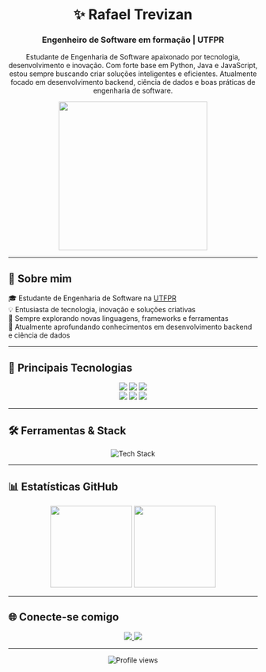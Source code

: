 <h1 align="center">✨ Rafael Trevizan</h1>
<h3 align="center">Engenheiro de Software em formação | UTFPR</h3>

<p align="center">
  Estudante de Engenharia de Software apaixonado por tecnologia, desenvolvimento e inovação.  
  Com forte base em Python, Java e JavaScript, estou sempre buscando criar soluções inteligentes e eficientes.  
  Atualmente focado em desenvolvimento backend, ciência de dados e boas práticas de engenharia de software.
</p>

<p align="center">
  <img src="https://media.giphy.com/media/v1.Y2lkPTc5MGI3NjExcG5tY3R4c2R4b3JwY2R1Y2RlZ3B0Z2Z6eW1jNGV4ZzB6dXZ1eSZlcD12MV9pbnRlcm5hbF9naWZfYnlfaWQmY3Q9cw/LMcB8XospGZO8UQq87/giphy.gif" width="300" />
</p>

---

## 🚀 Sobre mim

🎓 Estudante de Engenharia de Software na [UTFPR](https://www.utfpr.edu.br/)  
💡 Entusiasta de tecnologia, inovação e soluções criativas  
🔧 Sempre explorando novas linguagens, frameworks e ferramentas  
🌱 Atualmente aprofundando conhecimentos em desenvolvimento backend e ciência de dados  

---

## 🧠 Principais Tecnologias

<p align="center">
  <img src="https://img.shields.io/badge/Python-3776AB?style=for-the-badge&logo=python&logoColor=white"/>
  <img src="https://img.shields.io/badge/Java-ED8B00?style=for-the-badge&logo=openjdk&logoColor=white"/>
  <img src="https://img.shields.io/badge/JavaScript-F7DF1E?style=for-the-badge&logo=javascript&logoColor=black"/>
  <br />
  <img src="https://img.shields.io/badge/HTML5-E34F26?style=for-the-badge&logo=html5&logoColor=white"/>
  <img src="https://img.shields.io/badge/CSS3-1572B6?style=for-the-badge&logo=css3&logoColor=white"/>
  <img src="https://img.shields.io/badge/C-00599C?style=for-the-badge&logo=c&logoColor=white"/>
</p>

---

## 🛠️ Ferramentas & Stack

<p align="center">
  <img src="https://skillicons.dev/icons?i=py,java,js,html,css,c,git,github,vscode" alt="Tech Stack" />
</p>

---

## 📊 Estatísticas GitHub

<p align="center">
  <img height="165em" src="https://github-readme-stats.vercel.app/api?username=trevizanrafael&show_icons=true&theme=nightowl&hide_border=true&bg_color=0d1117&title_color=38BDF8&icon_color=38BDF8" />
  <img height="165em" src="https://github-readme-stats.vercel.app/api/top-langs/?username=trevizanrafael&layout=compact&theme=nightowl&hide_border=true&bg_color=0d1117&title_color=38BDF8&langs_count=6" />
</p>

---

## 🌐 Conecte-se comigo

<p align="center">
  <a href="https://www.linkedin.com/in/rafaelmoraestrevizan/" target="_blank">
    <img src="https://img.shields.io/badge/-LinkedIn-0A66C2?style=for-the-badge&logo=linkedin&logoColor=white"/>
  </a>
  <a href="https://instagram.com/trevizanrafael" target="_blank">
    <img src="https://img.shields.io/badge/-Instagram-E4405F?style=for-the-badge&logo=instagram&logoColor=white"/>
  </a>
</p>

---

<p align="center">
  <img src="https://komarev.com/ghpvc/?username=trevizanrafael&label=Profile+Views&style=flat&color=38BDF8" alt="Profile views" />
</p>
